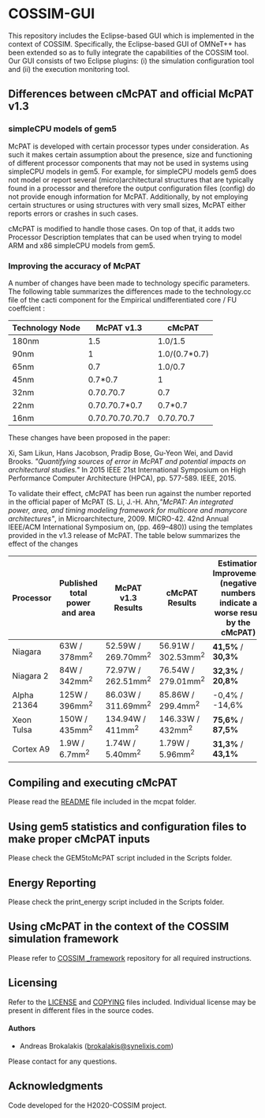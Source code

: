 # COSSIM-GUI

This repository includes the Eclipse-based GUI which is implemented in the context of COSSIM. Specifically, the Eclipse-based GUI of OMNeT++ has been extended so as to fully integrate the capabilities of the COSSIM tool. Our GUI consists of two Eclipse plugins: (i) the simulation configuration tool and (ii) the execution monitoring tool.


## Differences between cMcPAT and official McPAT v1.3

### simpleCPU models of gem5

McPAT is developed with certain processor types under consideration. As such it makes certain assumption about the presence, size and functioning of different processor components that may not be used in systems using simpleCPU models in gem5. For example, for simpleCPU models gem5 does not model or report several (micro)architectural structures that are typically found in a processor and therefore the output configuration files (config) do not provide enough information for McPAT. Additionally, by not employing certain structures or using structures with very small sizes, McPAT either reports errors or crashes in such cases.

cMcPAT is modified to handle those cases. On top of that, it adds two Processor Description templates that can be used when trying to model ARM and x86 simpleCPU models from gem5. 

### Improving the accuracy of McPAT

A number of changes have been made to technology specific parameters. The following table summarizes the differences made to the technology.cc file of the cacti component for the Empirical undifferentiated core / FU coeffcient :

Technology Node | McPAT v1.3 | cMcPAT
------------ | ------------- | -------------
180nm | 1.5 | 1.0/1.5
90nm | 1 | 1.0/(0.7*0.7)
65nm | 0.7 | 1.0/0.7
45nm | 0.7*0.7 | 1
32nm | 0.7*0.7*0.7 | 0.7
22nm | 0.7*0.7*0.7*0.7 | 0.7*0.7
16nm | 0.7*0.7*0.7*0.7*0.7 | 0.7*0.7*0.7

These changes have been proposed in the paper: 

Xi, Sam Likun, Hans Jacobson, Pradip Bose, Gu-Yeon Wei, and David Brooks. _"Quantifying sources of error in McPAT and potential impacts on architectural studies."_ In 2015 IEEE 21st International Symposium on High Performance Computer Architecture (HPCA), pp. 577-589. IEEE, 2015. 

To validate their effect, cMcPAT has been run against the number reported in the official paper of McPAT (S. Li, J.-H. Ahn,_"McPAT: An integrated power, area, and timing modeling framework for multicore and manycore architectures"_, in Microarchitecture, 2009. MICRO-42. 42nd Annual IEEE/ACM International Symposium on, (pp. 469–480)) using the templates provided in the v1.3 release of McPAT. The table below summarizes the effect of the changes

Processor | Published total power and area | McPAT v1.3 Results | cMcPAT Results | Estimation Improvement (negative numbers indicate a worse result by the cMcPAT)
------------ | ------------- | ------------- | ------------- | -------------
Niagara | 63W / 378mm<sup>2</sup> | 52.59W / 269.70mm<sup>2</sup> | 56.91W / 302.53mm<sup>2</sup> | **41,5%** / **30,3%**
Niagara 2 | 84W / 342mm<sup>2</sup> | 72.97W / 262.51mm<sup>2</sup> | 76.54W / 279.01mm<sup>2</sup> | **32,3%** / **20,8%**
Alpha 21364 | 125W / 396mm<sup>2</sup> | 86.03W / 311.69mm<sup>2</sup> | 85.86W / 299.4mm<sup>2</sup> | -0,4% / -14,6%
Xeon Tulsa | 150W / 435mm<sup>2</sup> | 134.94W / 411mm<sup>2</sup> | 146.33W / 432mm<sup>2</sup> |**75,6%** / **87,5%**
Cortex A9 | 1.9W / 6.7mm<sup>2</sup> | 1.74W / 5.40mm<sup>2</sup> | 1.79W / 5.96mm<sup>2</sup> | **31,3%** / **43,1%**

## Compiling and executing cMcPAT

Please read the [README](mcpat/README) file included in the mcpat folder.

## Using gem5 statistics and configuration files to make proper cMcPAT inputs

Please check the GEM5toMcPAT script included in the Scripts folder.

## Energy Reporting

Please check the print_energy script included in the Scripts folder.

## Using cMcPAT in the context of the COSSIM simulation framework

Please refer to [COSSIM _framework](https://github.com/H2020-COSSIM/COSSIM_framework) repository for all required instructions.

## Licensing

Refer to the [LICENSE](LICENSE) and [COPYING](COPYING.md) files included. Individual license may be present in different files in the source codes.

#### Authors

* Andreas Brokalakis (brokalakis@synelixis.com)

Please contact for any questions.

## Acknowledgments

Code developed for the H2020-COSSIM project.

